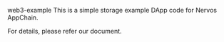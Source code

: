 web3-example
This is a simple storage example DApp code for Nervos AppChain.

For details, please refer our document.
